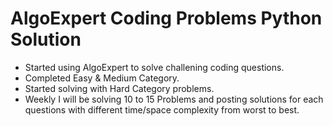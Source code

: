 # AlgoExpert Coding Problems Python Solution

- Started using AlgoExpert to solve challening coding questions. <br>
- Completed Easy & Medium Category.
- Started solving with Hard Category problems.
- Weekly I will be solving 10 to 15 Problems and posting solutions for each questions with different time/space complexity from worst to best.
